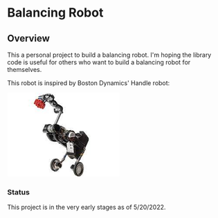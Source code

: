 # Balancing Robot

## Overview

This a personal project to build a balancing robot. I'm hoping the library code is useful for others who want to build a balancing robot for themselves.

This robot is inspired by Boston Dynamics' Handle robot:

!['handle_robot'](handle_robot.jpg)

### Status

This project is in the very early stages as of 5/20/2022.
